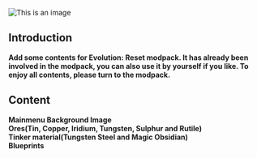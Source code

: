 ![This is an image](https://s1.ax1x.com/2022/07/29/vPQL1P.png)
## Introduction
**Add some contents for Evolution: Reset modpack. It has already been involved in the modpack, you can also use it by yourself if you like. To enjoy all contents, please turn to the modpack.**  
## Content  
**Mainmenu Background Image**  
**Ores(Tin, Copper, Iridium, Tungsten, Sulphur and Rutile)**  
**Tinker material(Tungsten Steel and Magic Obsidian)**  
**Blueprints**
